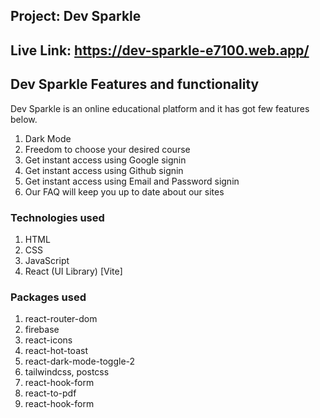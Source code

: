 ## Project: Dev Sparkle

## Live Link: https://dev-sparkle-e7100.web.app/

## Dev Sparkle Features and functionality

Dev Sparkle is an online educational platform and it has got few features below.

1.  Dark Mode
2.  Freedom to choose your desired course
3.  Get instant access using Google signin
4.  Get instant access using Github signin
5.  Get instant access using Email and Password signin
6.  Our FAQ will keep you up to date about our sites

### Technologies used

1.  HTML
2.  CSS
3.  JavaScript
4.  React (UI Library) [Vite]

### Packages used

1.  react-router-dom
2.  firebase
3.  react-icons
4.  react-hot-toast
5.  react-dark-mode-toggle-2
6.  tailwindcss, postcss
7.  react-hook-form
8.  react-to-pdf
9.  react-hook-form
